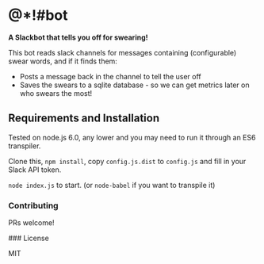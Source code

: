 # @*!#bot

**A Slackbot that tells you off for swearing!**

This bot reads slack channels for messages containing (configurable) swear words, and if it finds them:

- Posts a message back in the channel to tell the user off
- Saves the swears to a sqlite database - so we can get metrics later on who swears the most!

## Requirements and Installation

Tested on node.js 6.0, any lower and you may need to run it through an ES6 transpiler.

Clone this, `npm install`, copy `config.js.dist` to `config.js` and fill in your Slack API token.

`node index.js` to start. (or `node-babel` if you want to transpile it)

### Contributing

PRs welcome!

### License

MIT
